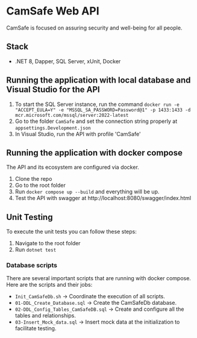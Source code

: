 # CamSafe Web API

CamSafe is focused on assuring security and well-being for all people.

## Stack

- .NET 8, Dapper, SQL Server, xUnit, Docker

## Running the application with local database and Visual Studio for the API

1. To start the SQL Server instance, run the command `docker run -e "ACCEPT_EULA=Y" -e "MSSQL_SA_PASSWORD=Password@1" -p 1433:1433 -d mcr.microsoft.com/mssql/server:2022-latest`
2. Go to the folder `CamSafe` and set the connection string properly at `appsettings.Development.json`
3. In Visual Studio, run the API with profile 'CamSafe'

## Running the application with docker compose

The API and its ecosystem are configured via docker.

1. Clone the repo
2. Go to the root folder
3. Run `docker compose up --build` and everything will be up.
4. Test the API with swagger at http://localhost:8080/swagger/index.html

## Unit Testing

To execute the unit tests you can follow these steps:

1. Navigate to the root folder
2. Run `dotnet test`

### Database scripts

There are several important scripts that are running with docker compose. Here are the scripts and their jobs:

- `Init_CamSafeDb.sh` -> Coordinate the execution of all scripts.
- `01-DDL_Create_Database.sql` -> Create the CamSafeDb database.
- `02-DDL_Config_Tables_CamSafeDB.sql` -> Create and configure all the tables and relationships.
- `03-Insert_Mock_data.sql` -> Insert mock data at the initialization to facilitate testing.
